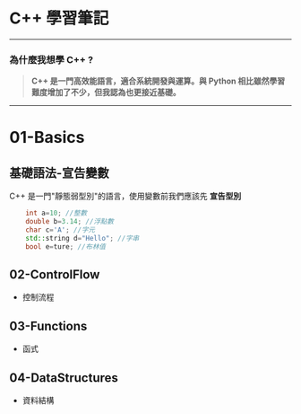 # C++ 學習筆記
---
  
### 為什麼我想學 C++ ?  
> **C++ 是一門高效能語言，適合系統開發與運算。與 Python 相比雖然學習難度增加了不少，但我認為也更接近基礎。**
  
---
# 01-Basics  
## 基礎語法-宣告變數  
C++ 是一門"靜態弱型別"的語言，使用變數前我們應該先 **宣告型別**  
```cpp
	int a=10; //整數
	double b=3.14; //浮點數
	char c='A'; //字元
	std::string d="Hello"; //字串
	bool e=ture; //布林值
```

## 02-ControlFlow  
- 控制流程  
  
## 03-Functions  
- 函式  
  
## 04-DataStructures  
- 資料結構  
